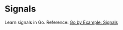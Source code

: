 # Signals

Learn signals in Go.
Reference: [Go by Example: Signals](https://gobyexample.com/signals)
